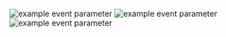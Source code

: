 ![example event parameter](https://github.com/mysticms/birzha_api/actions/workflows/FacadeMicroservice.yml/badge.svg?event=push)
![example event parameter](https://github.com/mysticms/birzha_api/actions/workflows/BalanceMicroservice.yml/badge.svg?event=push)
![example event parameter](https://github.com/mysticms/birzha_api/actions/workflows/AuthMicroservice.yml/badge.svg?event=push)
